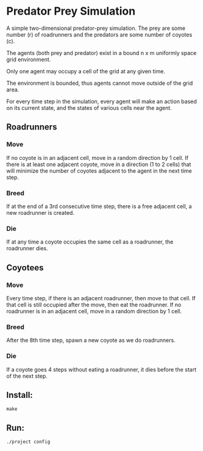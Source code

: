 # Predator Prey Simulation

A simple two-dimensional predator-prey simulation.
The prey are some number (r) of roadrunners and the predators are some number of coyotes (c).

The agents (both prey and predator) exist in a bound n x m uniformly space grid environment. 

Only one agent may occupy a cell of the grid at any given time.

The environment is bounded, thus agents cannot move outside of the grid area.

For every time step in the simulation, every agent will make an action based on its current state, and the states of various cells near the agent.

## Roadrunners
### Move
If no coyote is in an adjacent cell, move in a random direction by 1 cell. If there is at least one adjacent coyote, move in a direction (1 to 2 cells) that will minimize the number of coyotes adjacent to the agent in the next time step.
### Breed
If at the end of a 3rd consecutive time step, there is a free adjacent cell, a new roadrunner is created.
### Die
If at any time a coyote occupies the same cell as a roadrunner, the roadrunner
dies.

## Coyotees
### Move
Every time step, if there is an adjacent roadrunner, then move to that cell. If that cell is still occupied after the move, then eat the roadrunner. If no roadrunner is in an adjacent cell, move in a random direction by 1 cell.
### Breed
After the 8th time step, spawn a new coyote as we do roadrunners.
### Die
If a coyote goes 4 steps without eating a roadrunner, it dies before the start of the next step.

## Install:
	make

## Run:
	./project config
